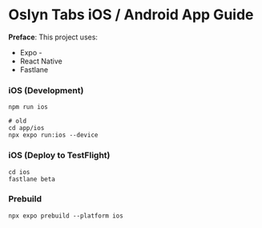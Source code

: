 # Oslyn Tabs iOS / Android App Guide

**Preface**: This project uses:

- Expo - 
- React Native
- Fastlane

### iOS (Development)

```
npm run ios

# old
cd app/ios
npx expo run:ios --device
```

### iOS (Deploy to TestFlight)

```
cd ios
fastlane beta
```

### Prebuild

```
npx expo prebuild --platform ios
```